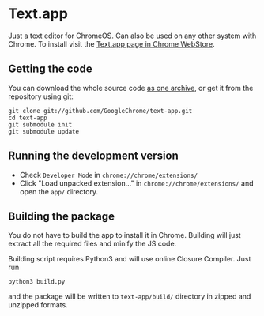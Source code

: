 # Text.app

Just a text editor for ChromeOS. Can also be used on any other system with Chrome. To install visit the [Text.app page in Chrome WebStore](https://chrome.google.com/webstore/detail/text-drive/mmfbcljfglbokpmkimbfghdkjmjhdgbg).

## Getting the code

You can download the whole source code [as one archive](https://github.com/GoogleChrome/text-app/archive/master.zip), or get it from the repository using git:

    git clone git://github.com/GoogleChrome/text-app.git
    cd text-app
    git submodule init
    git submodule update

## Running the development version

* Check `Developer Mode` in `chrome://chrome/extensions/`
* Click "Load unpacked extension..." in `chrome://chrome/extensions/` and open the `app/` directory.

## Building the package

You do not have to build the app to install it in Chrome. Building will just extract all the required files and minify the JS code.

Building script requires Python3 and will use online Closure Compiler. Just run

    python3 build.py

and the package will be written to `text-app/build/` directory in zipped and unzipped formats.
